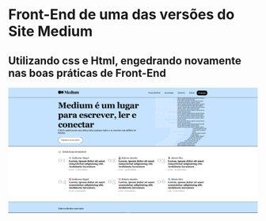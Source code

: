 # Front-End de uma das versões do Site Medium 

## Utilizando css e Html, engedrando novamente nas boas práticas de Front-End

![Imagem da interface do projeto](./imagemFront.png)


